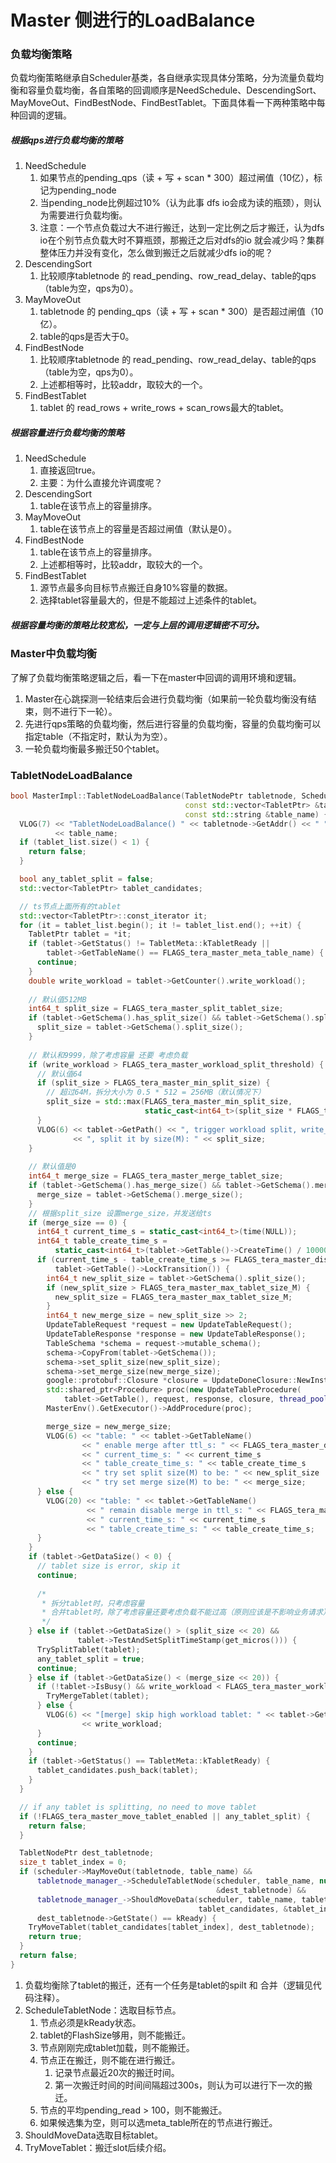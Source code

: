 # Master 侧进行的LoadBalance

### 负载均衡策略

负载均衡策略继承自Scheduler基类，各自继承实现具体分策略，分为流量负载均衡和容量负载均衡，各自策略的回调顺序是NeedSchedule、DescendingSort、MayMoveOut、FindBestNode、FindBestTablet。下面具体看一下两种策略中每种回调的逻辑。

##### 根据qps进行负载均衡的策略

1. NeedSchedule
   1. 如果节点的pending_qps（读 + 写 + scan * 300）超过闸值（10亿），标记为pending_node
   2. 当pending_node比例超过10%（认为此事 dfs io会成为读的瓶颈），则认为需要进行负载均衡。
   3. 注意：一个节点负载过大不进行搬迁，达到一定比例之后才搬迁，认为dfs io在个别节点负载大时不算瓶颈，那搬迁之后对dfs的io 就会减少吗？集群整体压力并没有变化，怎么做到搬迁之后就减少dfs io的呢？
2. DescendingSort
   1. 比较顺序tabletnode 的 read_pending、row_read_delay、table的qps（table为空，qps为0）。
3. MayMoveOut
   1. tabletnode 的 pending_qps（读 + 写 + scan * 300）是否超过闸值（10亿）。
   2. table的qps是否大于0。
4. FindBestNode
   1. 比较顺序tabletnode 的 read_pending、row_read_delay、table的qps（table为空，qps为0）。
   2. 上述都相等时，比较addr，取较大的一个。
5. FindBestTablet
   1. tablet 的 read_rows + write_rows + scan_rows最大的tablet。

##### 根据容量进行负载均衡的策略

1. NeedSchedule
   1. 直接返回true。
   2. 主要：为什么直接允许调度呢？
2. DescendingSort
   1. table在该节点上的容量排序。
3. MayMoveOut
   1. table在该节点上的容量是否超过闸值（默认是0）。
4. FindBestNode
   1. table在该节点上的容量排序。
   2. 上述都相等时，比较addr，取较大的一个。
5. FindBestTablet
   1. 源节点最多向目标节点搬迁自身10%容量的数据。
   2. 选择tablet容量最大的，但是不能超过上述条件的tablet。

##### 根据容量均衡的策略比较宽松，一定与上层的调用逻辑密不可分。



### Master中负载均衡

了解了负载均衡策略逻辑之后，看一下在master中回调的调用环境和逻辑。

1. Master在心跳探测一轮结束后会进行负载均衡（如果前一轮负载均衡没有结束，则不进行下一轮）。
2. 先进行qps策略的负载均衡，然后进行容量的负载均衡，容量的负载均衡可以指定table（不指定时，默认为为空）。
3. 一轮负载均衡最多搬迁50个tablet。

### TabletNodeLoadBalance

```C++
bool MasterImpl::TabletNodeLoadBalance(TabletNodePtr tabletnode, Scheduler *scheduler,
                                       const std::vector<TabletPtr> &tablet_list,
                                       const std::string &table_name) {
  VLOG(7) << "TabletNodeLoadBalance() " << tabletnode->GetAddr() << " " << scheduler->Name() << " "
          << table_name;
  if (tablet_list.size() < 1) {
    return false;
  }

  bool any_tablet_split = false;
  std::vector<TabletPtr> tablet_candidates;

  // ts节点上面所有的tablet
  std::vector<TabletPtr>::const_iterator it;
  for (it = tablet_list.begin(); it != tablet_list.end(); ++it) {
    TabletPtr tablet = *it;
    if (tablet->GetStatus() != TabletMeta::kTabletReady ||
        tablet->GetTableName() == FLAGS_tera_master_meta_table_name) {
      continue;
    }
    double write_workload = tablet->GetCounter().write_workload();
    
    // 默认值512MB
    int64_t split_size = FLAGS_tera_master_split_tablet_size;
    if (tablet->GetSchema().has_split_size() && tablet->GetSchema().split_size() > 0) {
      split_size = tablet->GetSchema().split_size();
    }
    
    // 默认和9999，除了考虑容量 还要 考虑负载
    if (write_workload > FLAGS_tera_master_workload_split_threshold) {
      // 默认值64
      if (split_size > FLAGS_tera_master_min_split_size) {
        // 超过64M，拆分大小为 0.5 * 512 = 256MB（默认情况下）
        split_size = std::max(FLAGS_tera_master_min_split_size,
                              static_cast<int64_t>(split_size * FLAGS_tera_master_min_split_ratio));
      }
      VLOG(6) << tablet->GetPath() << ", trigger workload split, write_workload: " << write_workload
              << ", split it by size(M): " << split_size;
    }
    
    // 默认值是0
    int64_t merge_size = FLAGS_tera_master_merge_tablet_size;
    if (tablet->GetSchema().has_merge_size() && tablet->GetSchema().merge_size() > 0) {
      merge_size = tablet->GetSchema().merge_size();
    }
    // 根据split_size 设置merge_size，并发送给ts
    if (merge_size == 0) {
      int64_t current_time_s = static_cast<int64_t>(time(NULL));
      int64_t table_create_time_s =
          static_cast<int64_t>(tablet->GetTable()->CreateTime() / 1000000);
      if (current_time_s - table_create_time_s >= FLAGS_tera_master_disable_merge_ttl_s &&
          tablet->GetTable()->LockTransition()) {
        int64_t new_split_size = tablet->GetSchema().split_size();
        if (new_split_size > FLAGS_tera_master_max_tablet_size_M) {
          new_split_size = FLAGS_tera_master_max_tablet_size_M;
        }
        int64_t new_merge_size = new_split_size >> 2;
        UpdateTableRequest *request = new UpdateTableRequest();
        UpdateTableResponse *response = new UpdateTableResponse();
        TableSchema *schema = request->mutable_schema();
        schema->CopyFrom(tablet->GetSchema());
        schema->set_split_size(new_split_size);
        schema->set_merge_size(new_merge_size);
        google::protobuf::Closure *closure = UpdateDoneClosure::NewInstance(request, response);
        std::shared_ptr<Procedure> proc(new UpdateTableProcedure(
            tablet->GetTable(), request, response, closure, thread_pool_.get()));
        MasterEnv().GetExecutor()->AddProcedure(proc);

        merge_size = new_merge_size;
        VLOG(6) << "table: " << tablet->GetTableName()
                << " enable merge after ttl_s: " << FLAGS_tera_master_disable_merge_ttl_s
                << " current_time_s: " << current_time_s
                << " table_create_time_s: " << table_create_time_s
                << " try set split size(M) to be: " << new_split_size
                << " try set merge size(M) to be: " << merge_size;
      } else {
        VLOG(20) << "table: " << tablet->GetTableName()
                 << " remain disable merge in ttl_s: " << FLAGS_tera_master_disable_merge_ttl_s
                 << " current_time_s: " << current_time_s
                 << " table_create_time_s: " << table_create_time_s;
      }
    }
    if (tablet->GetDataSize() < 0) {
      // tablet size is error, skip it
      continue;
      
      /*
       * 拆分tablet时，只考虑容量
       * 合并tablet时，除了考虑容量还要考虑负载不能过高（原则应该是不影响业务请求）
       */
    } else if (tablet->GetDataSize() > (split_size << 20) &&
               tablet->TestAndSetSplitTimeStamp(get_micros())) {
      TrySplitTablet(tablet);
      any_tablet_split = true;
      continue;
    } else if (tablet->GetDataSize() < (merge_size << 20)) {
      if (!tablet->IsBusy() && write_workload < FLAGS_tera_master_workload_merge_threshold) {
        TryMergeTablet(tablet);
      } else {
        VLOG(6) << "[merge] skip high workload tablet: " << tablet->GetPath() << ", write_workload "
                << write_workload;
      }
      continue;
    }
    if (tablet->GetStatus() == TabletMeta::kTabletReady) {
      tablet_candidates.push_back(tablet);
    }
  }

  // if any tablet is splitting, no need to move tablet
  if (!FLAGS_tera_master_move_tablet_enabled || any_tablet_split) {
    return false;
  }

  TabletNodePtr dest_tabletnode;
  size_t tablet_index = 0;
  if (scheduler->MayMoveOut(tabletnode, table_name) &&
      tabletnode_manager_->ScheduleTabletNode(scheduler, table_name, nullptr, true,
                                              &dest_tabletnode) &&
      tabletnode_manager_->ShouldMoveData(scheduler, table_name, tabletnode, dest_tabletnode,
                                          tablet_candidates, &tablet_index) &&
      dest_tabletnode->GetState() == kReady) {
    TryMoveTablet(tablet_candidates[tablet_index], dest_tabletnode);
    return true;
  }
  return false;
}
```

1. 负载均衡除了tablet的搬迁，还有一个任务是tablet的spilt 和 合并（逻辑见代码注释）。
2. ScheduleTabletNode：选取目标节点。
   1. 节点必须是kReady状态。
   2. tablet的FlashSize够用，则不能搬迁。
   3. 节点刚刚完成tablet加载，则不能搬迁。
   4. 节点正在搬迁，则不能在进行搬迁。
      1. 记录节点最近20次的搬迁时间。
      2. 第一次搬迁时间的时间间隔超过300s，则认为可以进行下一次的搬迁。
   5. 节点的平均pending_read > 100，则不能搬迁。
   6. 如果候选集为空，则可以选meta_table所在的节点进行搬迁。
3. ShouldMoveData选取目标tablet。
4. TryMoveTablet：搬迁slot后续介绍。
